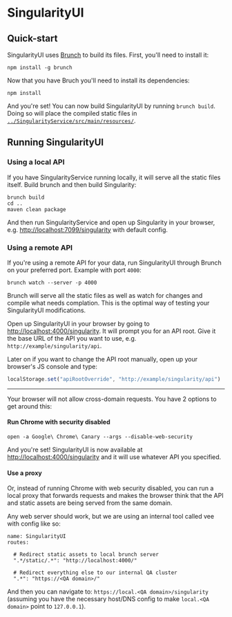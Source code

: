 # SingularityUI

## Quick-start

SingularityUI uses [Brunch](http://brunch.io/) to build its files. First, you'll need to install it:

```shell
npm install -g brunch
```

Now that you have Bruch you'll need to install its dependencies:

```shell
npm install
```

And you're set! You can now build SingularityUI by running `brunch build`. Doing so will place the compiled static files in [`../SingularityService/src/main/resources/`](../SingularityService/src/main/resources/).

## Running SingularityUI

### Using a local API

If you have SingularityService running locally, it will serve all the static files itself. Build brunch and then build Singularity:

```shell
brunch build
cd ..
maven clean package
```

And then run SingularityService and open up Singularity in your browser, e.g. [http://localhost:7099/singularity](http://localhost:7099/singularity) with default config.

### Using a remote API

If you're using a remote API for your data, run SingularityUI through Brunch on your preferred port. Example with port `4000`:

```shell
brunch watch --server -p 4000
```

Brunch will serve all the static files as well as watch for changes and compile what needs complation. This is the optimal way of testing your SingularityUI modifications.

Open up SingularityUI in your browser by going to [http://localhost:4000/singularity](http://localhost:4000/singularity). It will prompt you for an API root. Give it the base URL of the API you want to use, e.g. `http://example/singularity/api`.

Later on if you want to change the API root manually, open up your browser's JS console and type:

```javascript
localStorage.set("apiRootOverride", "http://example/singularity/api")
```

----

Your browser will not allow cross-domain requests. You have 2 options to get around this:

#### Run Chrome with security disabled

```shell
open -a Google\ Chrome\ Canary --args --disable-web-security
```

And you're set! SingularityUI is now available at [http://localhost:4000/singularity](http://localhost:4000/singularity) and it will use whatever API you specified.

#### Use a proxy

Or, instead of running Chrome with web security disabled, you can run a local proxy that forwards requests and makes the browser think that the API and static assets are being served from the same domain.

Any web server should work, but we are using an internal tool called vee with config like so:

```
name: SingularityUI
routes:

  # Redirect static assets to local brunch server
  ".*/static/.*": "http://localhost:4000/"

  # Redirect everything else to our internal QA cluster
  ".*": "https://<QA domain>/"
```

And then you can navigate to: `https://local.<QA domain>/singularity` (assuming you have the necessary host/DNS config to make `local.<QA domain>` point to `127.0.0.1`).
